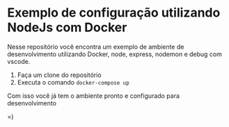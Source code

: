 # Exemplo de configuração utilizando NodeJs com Docker

Nesse repositório você encontra um exemplo de ambiente de desenvolvimento utilizando Docker, node, express, nodemon e debug com vscode.

1. Faça um clone do repositório
2. Executa o comando ```docker-compose up```

Com isso você já tem o ambiente pronto e configurado para desenvolvimento

=)
